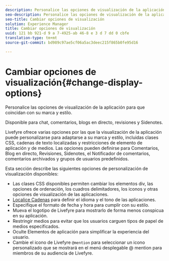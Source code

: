 ```yaml
---
description: Personalice las opciones de visualización de la aplicación para que coincidan con su marca y estilo.
seo-description: Personalice las opciones de visualización de la aplicación para que coincidan con su marca y estilo.
seo-title: Cambiar opciones de visualización
solution: Experience Manager
title: Cambiar opciones de visualización
uuid: 121 bb 921-d 9 a 7-4925-ab 46-8 e 3 d 7 dd 0 cbfe
translation-type: tm+mt
source-git-commit: bd989c97ae5cf06a5ac3deec215f865b0fe95d16

---
```



# Cambiar opciones de visualización{#change-display-options}

Personalice las opciones de visualización de la aplicación para que coincidan con su marca y estilo.

Disponible para chat, comentarios, blogs en directo, revisiones y Sidenotes.

Livefyre ofrece varias opciones por las que la visualización de la aplicación puede personalizarse para adaptarse a su marca y estilo, incluidas clases CSS, cadenas de texto localizadas y restricciones de elemento de aplicación y de medios. Las opciones pueden definirse para Comentarios, Blog en directo, Revisiones, Sidenotes, el Notificador de comentarios, comentarios archivados y grupos de usuarios predefinidos.

Esta sección describe las siguientes opciones de personalización de visualización disponibles:

* Las clases CSS disponibles permiten cambiar los elementos div, las opciones de ordenación, los cuadros delimitadores, los iconos y otras opciones de visualización de las aplicaciones.
* [Localice Cadenas](/help/using/c-settings-other/c-translation-sets/c-localize-strings.md) para definir el idioma y el tono de las aplicaciones.
* Especifique el formato de fecha y hora para cumplir con su estilo.
* Mueva el logotipo de Livefyre para mostrarlo de forma menos conspicua en su aplicación.
* Restringir medios para evitar que los usuarios carguen tipos de papel de medios especificados.
* Oculte Elementos de aplicación para simplificar la experiencia del usuario.
* Cambie el icono de Livefyre `@mention` para seleccionar un icono personalizado que se mostrará en el menú desplegable @ mention para miembros de su audiencia de Livefyre.

